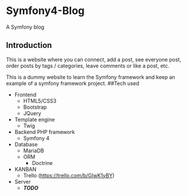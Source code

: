 # Symfony4-Blog
A Symfony blog
## Introduction
This is a website where you can connect, add a post, see everyone post, order posts by tags / categories, leave comments or like a post, etc.

This is a dummy website to learn the Symfony framework and keep an example of a symfony framework project.
##Tech used
- Frontend
  - HTML5/CSS3
  - Bootstrap
  - JQuery
- Template engine
  - Twig
- Backend PHP framework
  - Symfony 4
- Database
  - MariaDB
  - ORM
    - Doctrine
- KANBAN
  - Trello (https://trello.com/b/GlwK1yBY)
- Server
  - **_TODO_**
